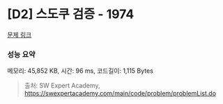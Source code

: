 # [D2] 스도쿠 검증 - 1974 

[문제 링크](https://swexpertacademy.com/main/code/problem/problemDetail.do?contestProbId=AV5Psz16AYEDFAUq) 

### 성능 요약

메모리: 45,852 KB, 시간: 96 ms, 코드길이: 1,115 Bytes



> 출처: SW Expert Academy, https://swexpertacademy.com/main/code/problem/problemList.do